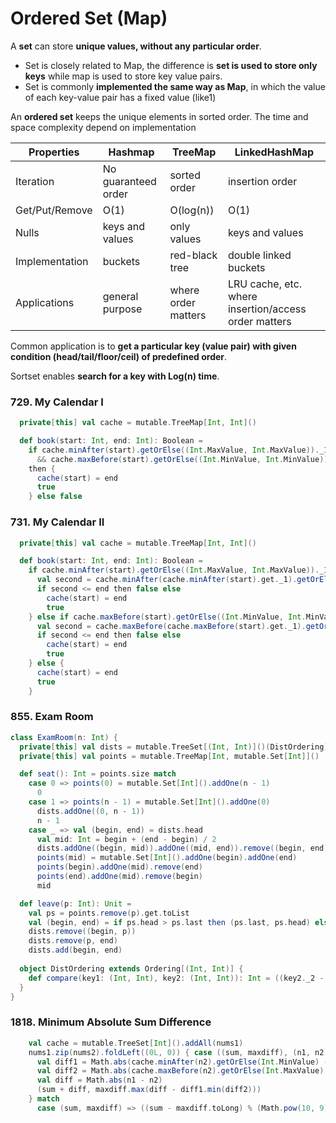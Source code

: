 # Ordered Set (Map)

A **set** can store **unique values, without any particular order**.

* Set is closely related to Map, the difference is **set is used to store only keys** while map is used to store key value pairs.
* Set is commonly **implemented the same way as Map**, in which the value of each key-value pair has a fixed value (like1)

An **ordered set** keeps the unique elements in sorted order. The time and space complexity depend on implementation

| Properties     | Hashmap             | TreeMap             | LinkedHashMap  |
|----------------|---------------------|---------------------|----------------|
| Iteration      | No guaranteed order | sorted order        | insertion order |
| Get/Put/Remove | O(1)                | O(log(n))           | O(1)           |
| Nulls          | keys and values     | only values         | keys and values |
| Implementation | buckets             | red-black tree      | double linked buckets |
| Applications   | general purpose     | where order matters | LRU cache, etc. where insertion/access order matters |

Common application is to **get a particular key (value pair) with given condition (head/tail/floor/ceil) of predefined order**.

Sortset enables **search for a key with Log(n) time**.

### 729. My Calendar I
```scala
  private[this] val cache = mutable.TreeMap[Int, Int]()

  def book(start: Int, end: Int): Boolean =
    if cache.minAfter(start).getOrElse((Int.MaxValue, Int.MaxValue))._1 > end
      && cache.maxBefore(start).getOrElse((Int.MinValue, Int.MinValue))._2 < start
    then {
      cache(start) = end
      true
    } else false
```

### 731. My Calendar II
```scala
  private[this] val cache = mutable.TreeMap[Int, Int]()

  def book(start: Int, end: Int): Boolean =
    if cache.minAfter(start).getOrElse((Int.MaxValue, Int.MaxValue))._1 <= end then {
      val second = cache.minAfter(cache.minAfter(start).get._1).getOrElse((Int.MaxValue, Int.MaxValue))._1
      if second <= end then false else
        cache(start) = end
        true
    } else if cache.maxBefore(start).getOrElse((Int.MinValue, Int.MinValue))._2 >= start then {
      val second = cache.maxBefore(cache.maxBefore(start).get._1).getOrElse(Int.MaxValue, Int.MaxValue)._2
      if second <= end then false else
        cache(start) = end
        true
    } else {
      cache(start) = end
      true
    }
```

### 855. Exam Room
```scala
class ExamRoom(n: Int) {
  private[this] val dists = mutable.TreeSet[(Int, Int)]()(DistOrdering)
  private[this] val points = mutable.TreeMap[Int, mutable.Set[Int]]()

  def seat(): Int = points.size match
    case 0 => points(0) = mutable.Set[Int]().addOne(n - 1)
      0
    case 1 => points(n - 1) = mutable.Set[Int]().addOne(0)
      dists.addOne((0, n - 1))
      n - 1
    case _ => val (begin, end) = dists.head
      val mid: Int = begin + (end - begin) / 2
      dists.addOne((begin, mid)).addOne((mid, end)).remove((begin, end))
      points(mid) = mutable.Set[Int]().addOne(begin).addOne(end)
      points(begin).addOne(mid).remove(end)
      points(end).addOne(mid).remove(begin)
      mid

  def leave(p: Int): Unit =
    val ps = points.remove(p).get.toList
    val (begin, end) = if ps.head > ps.last then (ps.last, ps.head) else (ps.head, ps.last)
    dists.remove((begin, p))
    dists.remove(p, end)
    dists.add(begin, end)
  
  object DistOrdering extends Ordering[(Int, Int)] {
    def compare(key1: (Int, Int), key2: (Int, Int)): Int = ((key2._2 - key2._1) / 2).compareTo((key1._2 - key1._1) / 2)
  }
}
```

### 1818. Minimum Absolute Sum Difference
```scala
    val cache = mutable.TreeSet[Int]().addAll(nums1)
    nums1.zip(nums2).foldLeft((0L, 0)) { case ((sum, maxdiff), (n1, n2)) =>
      val diff1 = Math.abs(cache.minAfter(n2).getOrElse(Int.MinValue) - n2)
      val diff2 = Math.abs(cache.maxBefore(n2).getOrElse(Int.MaxValue) - n2)
      val diff = Math.abs(n1 - n2)
      (sum + diff, maxdiff.max(diff - diff1.min(diff2)))
    } match
      case (sum, maxdiff) => ((sum - maxdiff.toLong) % (Math.pow(10, 9).toInt + 7)).toInt
```